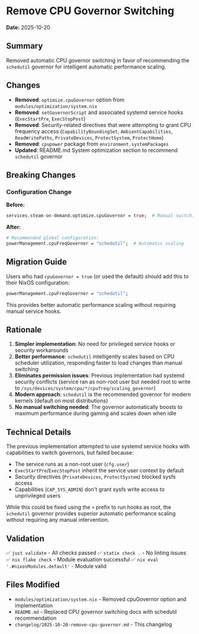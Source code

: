 # Remove CPU Governor Switching

**Date:** 2025-10-20

## Summary

Removed automatic CPU governor switching in favor of recommending the `schedutil` governor for intelligent automatic performance scaling.

## Changes

- **Removed**: `optimize.cpuGovernor` option from `modules/optimization/system.nix`
- **Removed**: `setGovernorScript` and associated systemd service hooks (`ExecStartPre`, `ExecStopPost`)
- **Removed**: Security-related directives that were attempting to grant CPU frequency access (`CapabilityBoundingSet`, `AmbientCapabilities`, `ReadWritePaths`, `PrivateDevices`, `ProtectSystem`, `ProtectHome`)
- **Removed**: `cpupower` package from `environment.systemPackages`
- **Updated**: README.md System optimization section to recommend `schedutil` governor

## Breaking Changes

### Configuration Change

**Before:**
```nix
services.steam-on-demand.optimize.cpuGovernor = true;  # Manual switching
```

**After:**
```nix
# Recommended global configuration:
powerManagement.cpuFreqGovernor = "schedutil";  # Automatic scaling
```

## Migration Guide

Users who had `cpuGovernor = true` (or used the default) should add this to their NixOS configuration:

```nix
powerManagement.cpuFreqGovernor = "schedutil";
```

This provides better automatic performance scaling without requiring manual service hooks.

## Rationale

1. **Simpler implementation**: No need for privileged service hooks or security workarounds
2. **Better performance**: `schedutil` intelligently scales based on CPU scheduler utilization, responding faster to load changes than manual switching
3. **Eliminates permission issues**: Previous implementation had systemd security conflicts (service ran as non-root user but needed root to write to `/sys/devices/system/cpu/*/cpufreq/scaling_governor`)
4. **Modern approach**: `schedutil` is the recommended governor for modern kernels (default on most distributions)
5. **No manual switching needed**: The governor automatically boosts to maximum performance during gaming and scales down when idle

## Technical Details

The previous implementation attempted to use systemd service hooks with capabilities to switch governors, but failed because:
- The service runs as a non-root user (`cfg.user`)
- `ExecStartPre`/`ExecStopPost` inherit the service user context by default
- Security directives (`PrivateDevices`, `ProtectSystem`) blocked sysfs access
- Capabilities (`CAP_SYS_ADMIN`) don't grant sysfs write access to unprivileged users

While this could be fixed using the `+` prefix to run hooks as root, the `schedutil` governor provides superior automatic performance scaling without requiring any manual intervention.

## Validation

✅ `just validate` - All checks passed
✅ `statix check .` - No linting issues  
✅ `nix flake check` - Module evaluation successful
✅ `nix eval '.#nixosModules.default'` - Module valid

## Files Modified

- `modules/optimization/system.nix` - Removed cpuGovernor option and implementation
- `README.md` - Replaced CPU governor switching docs with schedutil recommendation
- `changelog/2025-10-20-remove-cpu-governor.md` - This changelog
